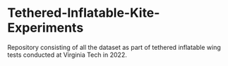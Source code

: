 # Tethered-Inflatable-Kite-Experiments
Repository consisting of all the dataset as part of tethered inflatable wing tests conducted at Virginia Tech in 2022.
